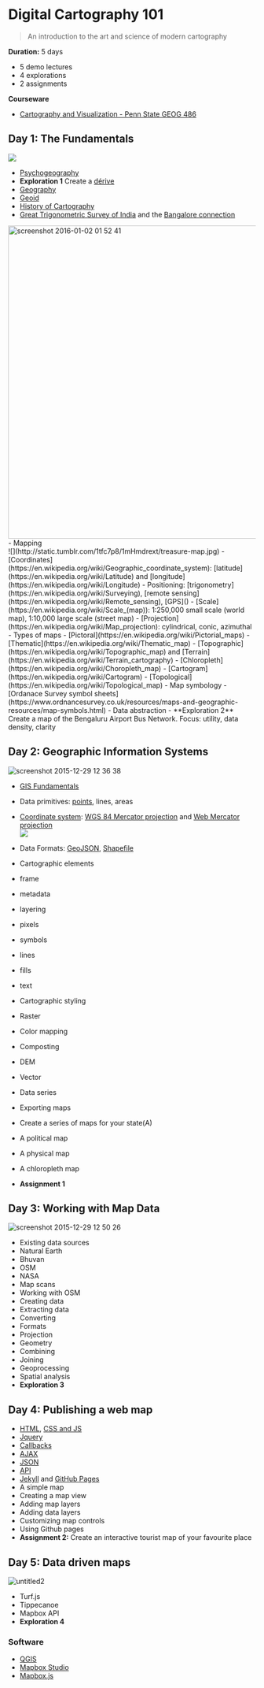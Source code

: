 # Digital Cartography 101
> An introduction to the art and science of modern cartography

**Duration:** 5 days
- 5 demo lectures
- 4 explorations
- 2 assignments

**Courseware**
- [Cartography and Visualization - Penn State GEOG 486](https://www.e-education.psu.edu/geog486/home.html)

## Day 1: The Fundamentals
![](https://camo.githubusercontent.com/5afcd690a70bcb479f4de352d6a53290f409210a/687474703a2f2f646f67666f6f73652e636f6d2f77702d636f6e74656e742f75706c6f6164732f323031312f30392f362d372d4f72616e67652d7065656c65642e706e67)
- [Psychogeography](https://en.wikipedia.org/wiki/Psychogeography)
 - **Exploration 1** Create a [dérive](http://www.bopsecrets.org/SI/2.derive.htm)
- [Geography](https://en.wikipedia.org/wiki/Geography)
 - [Geoid](https://en.wikipedia.org/wiki/Geoid)
 - [History of Cartography](https://en.wikipedia.org/wiki/History_of_cartography)
 - [Great Trigonometric Survey of India](https://en.wikipedia.org/wiki/Great_Trigonometrical_Survey) and the [Bangalore connection](http://issuu.com/udayakumarp.l/docs/the_story_of_the_bangalore_baseline)<br>
 <img width="636" alt="screenshot 2016-01-02 01 52 41" src="https://cloud.githubusercontent.com/assets/126868/12072056/9e8525a8-b0f3-11e5-8b73-d4b054579d35.png">
- Mapping<br>
 ![](http://static.tumblr.com/1tfc7p8/1mHmdrext/treasure-map.jpg)
 - [Coordinates](https://en.wikipedia.org/wiki/Geographic_coordinate_system): [latitude](https://en.wikipedia.org/wiki/Latitude) and [longitude](https://en.wikipedia.org/wiki/Longitude)
 - Positioning: [trigonometry](https://en.wikipedia.org/wiki/Surveying), [remote sensing](https://en.wikipedia.org/wiki/Remote_sensing), [GPS]()
 - [Scale](https://en.wikipedia.org/wiki/Scale_(map)): 1:250,000 small scale (world map), 1:10,000 large scale (street map)
 - [Projection](https://en.wikipedia.org/wiki/Map_projection): cylindrical, conic, azimuthal
- Types of maps
 - [Pictoral](https://en.wikipedia.org/wiki/Pictorial_maps)
 - [Thematic](https://en.wikipedia.org/wiki/Thematic_map)
 - [Topographic](https://en.wikipedia.org/wiki/Topographic_map) and [Terrain](https://en.wikipedia.org/wiki/Terrain_cartography)
 - [Chloropleth](https://en.wikipedia.org/wiki/Choropleth_map)
 - [Cartogram](https://en.wikipedia.org/wiki/Cartogram)
 - [Topological](https://en.wikipedia.org/wiki/Topological_map)
- Map symbology 
 - [Ordanace Survey symbol sheets](https://www.ordnancesurvey.co.uk/resources/maps-and-geographic-resources/map-symbols.html)
 - Data abstraction 
- **Exploration 2** Create a map of the Bengaluru Airport Bus Network. Focus: utility, data density, clarity

## Day 2: Geographic Information Systems
![screenshot 2015-12-29 12 36 38](https://cloud.githubusercontent.com/assets/126868/12030704/d101775c-ae28-11e5-9c59-5171b808091d.png)
- [GIS Fundamentals](https://en.wikipedia.org/wiki/Geographic_information_system)
 - Data primitives: [points](), lines, areas
 - [Coordinate system](https://en.wikipedia.org/wiki/Geographic_coordinate_system): [WGS 84 Mercator projection](https://en.wikipedia.org/wiki/World_Geodetic_System) and [Web Mercator projection](https://en.wikipedia.org/wiki/Web_Mercator)<br>
 ![](https://upload.wikimedia.org/wikipedia/commons/thumb/d/d1/Australia-Greenland_size_comparison.svg/383px-Australia-Greenland_size_comparison.svg.png)
 - Data Formats: [GeoJSON](), [Shapefile]()


 
- Cartographic elements
 - frame
 - metadata
 - layering
 - pixels
 - symbols
 - lines
 - fills
 - text
- Cartographic styling
 - Raster
  - Color mapping
  - Composting
  - DEM
 - Vector
  -  Data series
- Exporting maps
- Create a series of maps for your state(A)
 - A political map
 - A physical map
 - A chloropleth map
- **Assignment 1**
 
## Day 3: Working with Map Data
![screenshot 2015-12-29 12 50 26](https://cloud.githubusercontent.com/assets/126868/12030837/c1e261ee-ae2a-11e5-9a59-ce5156428bbf.png)
- Existing data sources
 -  Natural Earth
 -  Bhuvan
 -  OSM
 -  NASA
 -  Map scans
- Working with OSM
 - Creating data
 - Extracting data
- Converting
 - Formats
 - Projection
 - Geometry
- Combining
 - Joining
 - Geoprocessing
- Spatial analysis
- **Exploration 3**
 
## Day 4: Publishing a web map
- [HTML](https://www.codecademy.com/courses/html-one-o-one/0/1?curriculum_id=4f873b9ac02c44000300000d), [CSS and JS](https://www.codecademy.com/courses/html-javascript-css/0/1)
 - [Jquery](http://jsfiddle.net/webdevem/Q8KVC/)
 - [Callbacks](http://jsfiddle.net/javabeat/y9tGy/)
 - [AJAX]()
 - [JSON](http://www.jsoneditoronline.org)
 - [API](https://en.wikipedia.org/w/api.php?action=query&prop=revisions&rvprop=content&rvsection=0&titles=Application%20programming%20interface)
 - [Jekyll](https://jekyllrb.com) and [GitHub Pages](https://pages.github.com)
- A simple map
 - Creating a map view
 - Adding map layers
 - Adding data layers
 - Customizing map controls
- Using Github pages
- **Assignment 2:** Create an interactive tourist map of your favourite place


## Day 5: Data driven maps
![untitled2](https://cloud.githubusercontent.com/assets/126868/12030750/9341420c-ae29-11e5-8f54-94cec2e2815b.gif)
- Turf.js
- Tippecanoe
- Mapbox API
- **Exploration 4**


### Software
- [QGIS](http://qgis.org/)
- [Mapbox Studio]()
- [Mapbox.js]()
